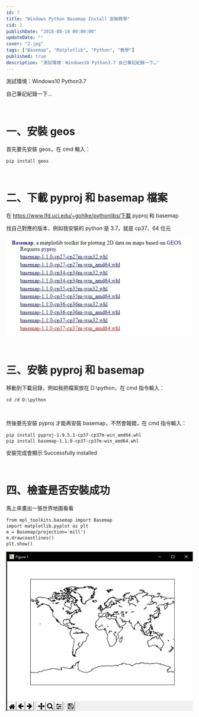 ```yaml
---
id: 7
title: "Windows Python Basemap Install 安裝教學"
cid: 2
publishDate: "2018-08-18 00:00:00"
updateDate: ""
cover: "2.jpg"
tags: ["Basemap", "Matplotlib", "Python", "教學"]
published: true
description: "測試環境：Windows10 Python3.7 自己筆記紀錄一下…"
---
```


測試環境：Windows10 Python3.7

自己筆記紀錄一下…

<br/>

# 一、安裝 geos

首先要先安裝 geos，在 cmd 輸入：

```python{numberLines: true}
pip install geos
```

<br/>

# 二、下載 pyproj 和 basemap 檔案

在 https://www.lfd.uci.edu/~gohlke/pythonlibs/下載 pyproj 和 basemap

找自己對應的版本，例如我安裝的 python 是 3.7，就是 cp37、64 位元

![下載](1.jpg)

<br/>

# 三、安裝 pyproj 和 basemap

移動到下載目錄，例如我把檔案放在 D:\python，在 cmd 指令輸入：

```python{numberLines: true}
cd /d D:\python
```

<br/>

然後要先安裝 pyproj 才能再安裝 basemap，不然會報錯，在 cmd 指令輸入：

```python{numberLines: true}
pip install pyproj-1.9.5.1-cp37-cp37m-win_amd64.whl
pip install basemap-1.1.0-cp37-cp37m-win_amd64.whl
```

安裝完成會顯示 Successfully installed

<br/>

# 四、檢查是否安裝成功

馬上來畫出一張世界地圖看看

```python{numberLines: true}
from mpl_toolkits.basemap import Basemap
import matplotlib.pyplot as plt
m = Basemap(projection='mill')
m.drawcoastlines()
plt.show()
```

![Basemap](2.jpg)
